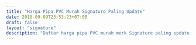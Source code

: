 ```yaml
---
title: "Harga Pipa PVC Murah Signature Paling Update"
date: 2018-09-09T23:53:23+07:00
draft: false
layout: "signature"
description: "Daftar harga pipa PVC murah merk Signature paling update, langsung dari distributor pipa PVC Jakarta. Beli pipa PVC dari supplier terpercaya di depoharga."
---
```


